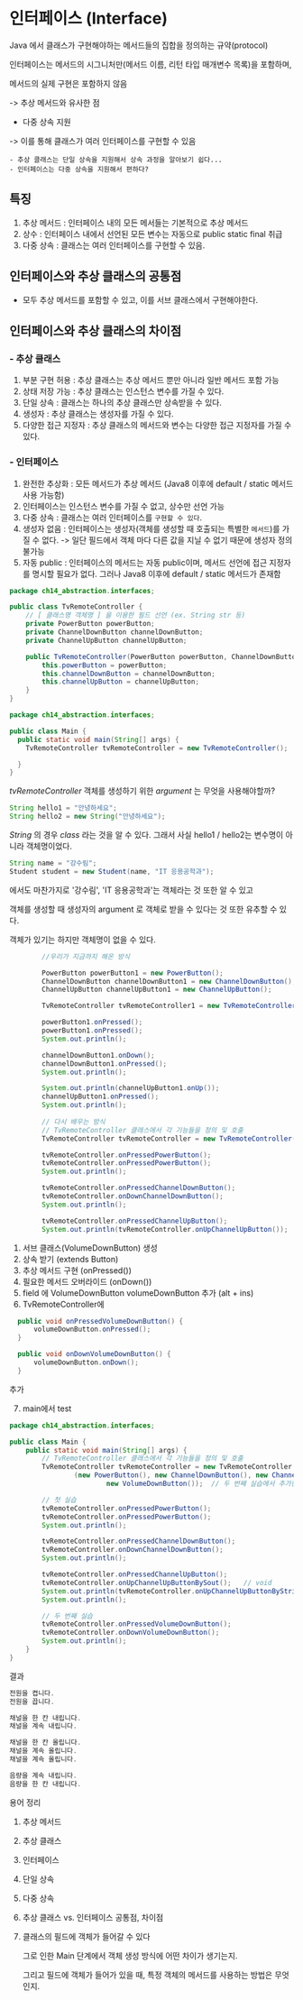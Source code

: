 # 인터페이스 (Interface)
Java 에서 클래스가 구현해야하는 메서드들의 집합을 정의하는 규약(protocol)

인터페이스는 메서드의 시그니처만(메서드 이름, 리턴 타입 매개변수 목록)을 포함하며, 

메서드의 실제 구현은 포함하지 않음

-> 추상 메서드와 유사한 점

- 다중 상속 지원

-> 이를 통해 클래스가 여러 인터페이스를 구현할 수 있음

    - 추상 클래스는 단일 상속을 지원해서 상속 과정을 알아보기 쉽다...
    - 인터페이스는 다중 상속을 지원해서 편하다?

## 특징
1. 추상 메서드 : 인터페이스 내의 모든 메서들는 기본적으로 추상 메서드
2. 상수 : 인터페이스 내에서 선언된 모든 변수는 자동으로 public static final 취급
3. 다중 상속 : 클래스는 여러 인터페이스를 구현할 수 있음.

## 인터페이스와 추상 클래스의 공통점
- 모두 추상 메서드를 포함할 수 있고, 이를 서브 클래스에서 구현해야한다.

## 인터페이스와 추상 클래스의 차이점
### - 추상 클래스
  1. 부분 구현 허용 : 추상 클래스는 추상 메서드 뿐만 아니라 일반 메서드 포함 가능
  2. 상태 저장 가능 : 추상 클래스는 인스턴스 변수를 가질 수 있다.
  3. 단일 상속 : 클래스는 하나의 추상 클래스만 상속받을 수 있다.
  4. 생성자 : 추상 클래스는 생성자를 가질 수 있다.
  5. 다양한 접근 지정자 : 추상 클래스의 메서드와 변수는 다양한 접근 지정자를 가질 수 있다.

### - 인터페이스
  1. 완전한 추상화 : 모든 메서드가 추상 메서드
  (Java8 이후에 default / static 메서드 사용 가능함)
  2. 인터페이스는 인스턴스 변수를 가질 수 없고, 상수만 선언 가능
  3. 다중 상속 : 클래스는 여러 인터페이스를 `구현할 수 있다`.
  4. 생성자 없음 : 인터페이스는 생성자(객체를 생성할 때 호출되는 특별한 `메서드`)를 가질 수 없다.
    -> 일단 필드에서 객체 마다 다른 값을 지닐 수 없기 때문에 생성자 정의 불가능
  5. 자동 public : 인터페이스의 메서드는 자동 public이며, 메서드 선언에 접근 지정자를 명시할 필요가 없다.
                그러나 Java8 이후에 default / static 메서드가 존재함

```java
package ch14_abstraction.interfaces;

public class TvRemoteController {
    // [ 클래스명 객체명 ] 을 이용한 필드 선언 (ex. String str 등)
    private PowerButton powerButton;
    private ChannelDownButton channelDownButton;
    private ChannelUpButton channelUpButton;

    public TvRemoteController(PowerButton powerButton, ChannelDownButton channelDownButton, ChannelUpButton channelUpButton) {
        this.powerButton = powerButton;
        this.channelDownButton = channelDownButton;
        this.channelUpButton = channelUpButton;
    }
}

package ch14_abstraction.interfaces;

public class Main {
  public static void main(String[] args) {
    TvRemoteController tvRemoteController = new TvRemoteController();

  }
}
```

_tvRemoteController_ 객체를 생성하기 위한 _argument_ 는 무엇을 사용해야할까?

```java
String hello1 = "안녕하세요";
String hello2 = new String("안녕하세요");
```
_String_ 의 경우 _class_ 라는 것을 알 수 있다.
그래서 사실 hello1 / hello2는 변수명이 아니라 객체명이었다.

```java
String name = "강수림";
Student student = new Student(name, "IT 응용공학과");
```
에서도 마찬가지로 '강수림', 'IT 응용공학과'는 객체라는 것 또한 알 수 있고

객체를 생성할 때 생성자의 argument 로 객체로 받을 수 있다는 것 또한 유추할 수 있다.

객체가 있기는 하지만 객체명이 없을 수 있다.

```java
        //우리가 지금까지 해온 방식

        PowerButton powerButton1 = new PowerButton();
        ChannelDownButton channelDownButton1 = new ChannelDownButton();
        ChannelUpButton channelUpButton1 = new ChannelUpButton();

        TvRemoteController tvRemoteController1 = new TvRemoteController(powerButton1, channelDownButton1, channelUpButton1);

        powerButton1.onPressed();
        powerButton1.onPressed();
        System.out.println();

        channelDownButton1.onDown();
        channelDownButton1.onPressed();
        System.out.println();

        System.out.println(channelUpButton1.onUp());
        channelUpButton1.onPressed();
        System.out.println();
        
        // 다시 배우는 방식
        // TvRemoteController 클래스에서 각 기능들을 정의 및 호출
        TvRemoteController tvRemoteController = new TvRemoteController(new PowerButton(), new ChannelDownButton(), new ChannelUpButton());

        tvRemoteController.onPressedPowerButton();
        tvRemoteController.onPressedPowerButton();
        System.out.println();

        tvRemoteController.onPressedChannelDownButton();
        tvRemoteController.onDownChannelDownButton();
        System.out.println();

        tvRemoteController.onPressedChannelUpButton();
        System.out.println(tvRemoteController.onUpChannelUpButton());

```

1. 서브 클래스(VolumeDownButton) 생성
2. 상속 받기 (extends Button)
3. 추상 메서드 구현 (onPressed())
4. 필요한 메서드 오버라이드 (onDown())
5. field 에 VolumeDownButton volumeDownButton 추가 (alt + ins)
6. TvRemoteController에 
```java
  public void onPressedVolumeDownButton() {
      volumeDownButton.onPressed();
  }

  public void onDownVolumeDownButton() {
      volumeDownButton.onDown();
  }
```
추가

7. main에서 test
```java
package ch14_abstraction.interfaces;

public class Main {
    public static void main(String[] args) {
        // TvRemoteController 클래스에서 각 기능들을 정의 및 호출
        TvRemoteController tvRemoteController = new TvRemoteController
                (new PowerButton(), new ChannelDownButton(), new ChannelUpButton(), // 첫 실습에서 만든 argument
                        new VolumeDownButton());  // 두 번째 실습에서 추가한 argument

        // 첫 실습
        tvRemoteController.onPressedPowerButton();
        tvRemoteController.onPressedPowerButton();
        System.out.println();

        tvRemoteController.onPressedChannelDownButton();
        tvRemoteController.onDownChannelDownButton();
        System.out.println();

        tvRemoteController.onPressedChannelUpButton();
        tvRemoteController.onUpChannelUpButtonBySout();   // void
        System.out.println(tvRemoteController.onUpChannelUpButtonByString());   // return String
        System.out.println();

        // 두 번째 실습
        tvRemoteController.onPressedVolumeDownButton();
        tvRemoteController.onDownVolumeDownButton();
        System.out.println();
    }
}

```
결과
```java
전원을 켭니다.
전원을 끕니다.

채널을 한 칸 내립니다.
채널을 계속 내립니다.

채널을 한 칸 올립니다.
채널을 계속 올립니다.
채널을 계속 올립니다.

음량을 계속 내립니다.
음량을 한 칸 내립니다.
```

용어 정리
1. 추상 메서드
2. 추상 클래스
3. 인터페이스
4. 단일 상속
5. 다중 상속
6. 추상 클래스 vs. 인터페이스 공통점, 차이점
7. 클래스의 필드에 객체가 들어갈 수 있다

    그로 인한 Main 단계에서 객체 생성 방식에 어떤 차이가 생기는지.

    그리고 필드에 객체가 들어가 있을 때, 특정 객체의 메서드를 사용하는 방법은 무엇인지.

